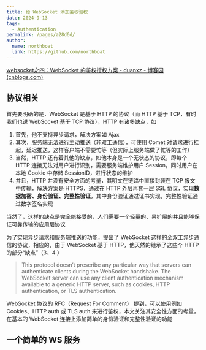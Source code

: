 ```yaml
---
title: 给 WebSocket 添加鉴权验权
date: 2024-9-13
tags: 
  - Authentication
permalink: /pages/a28d6d/
author: 
  name: northboat
  link: https://github.com/northboat
---
```


[websocket之四：WebSocket 的鉴权授权方案 - duanxz - 博客园 (cnblogs.com)](https://www.cnblogs.com/duanxz/p/5440716.html)

## 协议相关

首先要明确的是，WebSocket 是基于 HTTP 的协议（而 HTTP 基于 TCP，有时我们也说 WebSocket 基于 TCP 协议），HTTP 有诸多缺点，如

1. 首先，他不支持异步请求，解决方案如 Ajax
2. 其次，服务端无法进行主动推送（非双工通信），可使用 Comet 对请求进行挂起，延迟推送，这样客户端不需要忙等（但实际上服务端做了忙等的工作）
3. 当然，HTTP 还有着其他的缺点，如他本身是一个无状态的协议，即每个 HTTP 连接无法对用户进行识别，需要服务端维护用户 Session，同时用户在本地 Cookie 中存储 SessionID，进行状态的维护
4. 并且，HTTP 并没有安全方面的考量，其明文在链路中直接封装在 TCP 报文中传输，解决方案是 HTTPS，通过在 HTTP 外层再套一层 SSL 协议，实现**数据加密、身份验证、完整性验证**，其中身份验证通过证书实现，完整性验证通过数字签名实现

当然了，这样的缺点是完全能接受的，人们需要一个轻量的、易扩展的并且能够保证可靠传输的应用层协议

为了实现异步请求和服务端推送的功能，提出了 WebSocket 这样的全双工异步通信的协议，相应的，由于 WebSocket 基于 HTTP，他天然的继承了这些个 HTTP 的部分“缺点”（3、4 ）

> This protocol doesn’t prescribe any particular way that servers can authenticate clients during the WebSocket handshake. The WebSocket server can use any client authentication mechanism available to a generic HTTP server, such as cookies, HTTP authentication, or TLS authentication.

WebSocket 协议的 RFC（Request For Comment） 提到，可以使用例如 Cookies、HTTP auth 或 TLS auth 来进行鉴权，本文关注其安全性方面的考量，在基本的 WebSocket 连接上添加简单的身份验证和完整性验证的功能

## 一个简单的 WS 服务

